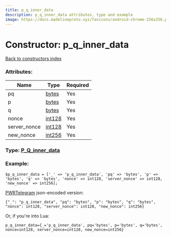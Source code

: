 ```yaml
---
title: p_q_inner_data
description: p_q_inner_data attributes, type and example
image: https://docs.madelineproto.xyz/favicons/android-chrome-256x256.png
---
```

# Constructor: p\_q\_inner\_data  
[Back to constructors index](index.md)



### Attributes:

| Name     |    Type       | Required |
|----------|---------------|----------|
|pq|[bytes](../types/bytes.md) | Yes|
|p|[bytes](../types/bytes.md) | Yes|
|q|[bytes](../types/bytes.md) | Yes|
|nonce|[int128](../types/int128.md) | Yes|
|server\_nonce|[int128](../types/int128.md) | Yes|
|new\_nonce|[int256](../types/int256.md) | Yes|



### Type: [P\_Q\_inner\_data](../types/P_Q_inner_data.md)


### Example:

```
$p_q_inner_data = ['_' => 'p_q_inner_data', 'pq' => 'bytes', 'p' => 'bytes', 'q' => 'bytes', 'nonce' => int128, 'server_nonce' => int128, 'new_nonce' => int256];
```  

[PWRTelegram](https://pwrtelegram.xyz) json-encoded version:

```
{"_": "p_q_inner_data", "pq": "bytes", "p": "bytes", "q": "bytes", "nonce": int128, "server_nonce": int128, "new_nonce": int256}
```


Or, if you're into Lua:  


```
p_q_inner_data={_='p_q_inner_data', pq='bytes', p='bytes', q='bytes', nonce=int128, server_nonce=int128, new_nonce=int256}

```


